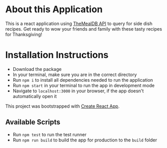 # About this Application
This is a react application using [TheMealDB API](https://www.themealdb.com/api.php) to query for side dish recipes. Get ready to wow your friends and family with these tasty recipes for Thanksgiving!

# Installation Instructions
- Download the package
- In your terminal, make sure you are in the correct directory
- Run `npm i` to install all dependencies needed to run the application
- Run `npm start` in your terminal to run the app in development mode
- Navigate to `localhost:3000` in your browser, if the app doesn't automatically open it

This project was bootstrapped with [Create React App](https://github.com/facebook/create-react-app).

## Available Scripts
- Run `npm test` to run the test runner
- Run `npm run build` to build the app for production to the `build` folder
